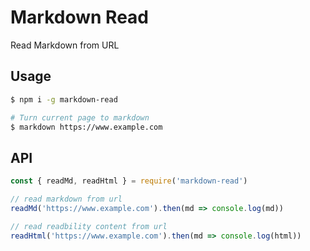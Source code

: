 # Markdown Read

Read Markdown from URL

## Usage

``` bash
$ npm i -g markdown-read

# Turn current page to markdown
$ markdown https://www.example.com
```

## API

``` js
const { readMd, readHtml } = require('markdown-read')

// read markdown from url
readMd('https://www.example.com').then(md => console.log(md))

// read readbility content from url
readHtml('https://www.example.com').then(md => console.log(html))
```
